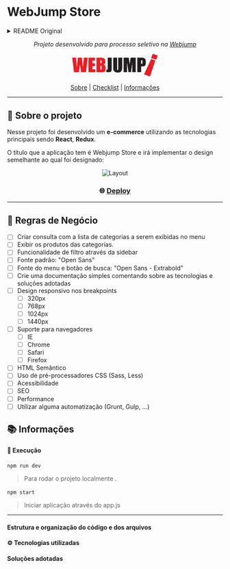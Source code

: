 # WebJump Store

<details>
  <summary>README Original</summary>

  # Quer ser desenvolvedor frontend na Webjump?
  Criamos este teste para avaliar seus conhecimentos e habilidades frontend (HTML, CSS e  JavaScript).

  ## O teste
  O desafio é tornar o layout abaixo em uma página funcional.  
  Não existe certo ou errado, queremos ver como você se sai em situações reais, como este   desafio.   
  O tempo necessário para completar o desafio dependerá da sua experiência e ferramentas  escolhidas.

  Portanto, dê o seu melhor!

  :warning: **OBS:** Os layouts podem ser encontrados na pasta **layout**

  ![Layout](assets/preview.jpg)

  ## Instruções
  - Os arquivos do layout estão no diretório assets deste repositório
  - O conteúdo não é estático. Você deve criar um JavaScript para consultar a lista de  categorias a serem exibidas no menu e também para exibir os produtos das categorias.  
  Os dados serão fornecidos por uma API. As instruções estão mais abaixo.
  - Fonte padrão: "Open Sans"
  - Fonte do menu e botão de busca: "Open Sans - Extrabold"
  - As imagens dos produtos estão no diretório public/media
  - Você pode utilizar as tecnologias e bibliotecas que achar melhor (frameworks ou bibliotecas   JS / CSS)
  - Crie uma documentação simples comentando sobre as tecnologias e soluções adotadas
  - Se necessário explique também como rodar o seu projeto

  ## Requisitos
  - Design responsivo nos breakpoints 320px, 768px, 1024px e 1440px
  - Suporte para IE, Chrome, Safari, Firefox
  - Semântica

  ## Diferenciais
  - Uso de pré-processadores CSS (Sass, Less)
  - Acessibilidade
  - SEO
  - Performance
  - Fazer os filtros da sidebar funcionarem através de Javascript
  - Utilizar alguma automatização (Grunt, Gulp, ...)

  ## O que será avaliado
  - Estrutura e organização do código e dos arquivos
  - Soluções adotadas
  - Tecnologias utilizadas
  - Qualidade
  - Fidelidade ao layout
  - Enfim, tudo será observado e levado em conta

  ## Como iniciar o desenvolvimento
  - Instale o [npm](https://nodejs.org/en/download/)
  - Fork este repositório na sua conta do Bitbucket
  - Crie uma branch com o nome **desafio**
  - Instale as dependências
  ```
  npm install
  ```
  - Rode a aplicação
  ```
  npm start
  ```
  - Acesse http://localhost:8888
  - Realize o desenvolvimento na pasta public

  ## Como enviar seu teste
  - Envie um email para [carreira@webjump.com.br] com o link do seu repositório

  - Se o seu repositório for privado, solicite os emails das pessoas responsáveis para conceder   acesso de leitura ao seu repositório.

  ## API
  - Categorias: http://localhost:8888/api/V1/categories/list  
  O endpoint de categoria deve ser utilizado para montar o menu do cabeçalho.

  **Response**
  ```
  {
    "items": [
      {
        "id": 1,
        "name": "Camisetas",
        "path": "camisetas"
      },
      ...
    ]
  }
  ```

  - Produtos da Categoria: http://localhost:8888/api/V1/categories/{id}  
  O endpoint de produtos da categoria deve ser consumido para listar os produtos da categoria   quando o usuário clicar em um dos menus.

  **Response**
  ```
  {
    "filters": [
        {
            "color": "Cor"
        }
    ],
    "items": [
      {
        "id": 31,
        "sku": "sku-31",
        "path": "tenis-preto-couro",
        "name": "Tênis Preto Couro",
        "image": "media/shoes-1.jpg",
        "price": 129.9,
        "specialPrice": 80, //Optional
        "filter": [
          {
            "color": "Preta"
          }
        ]
      },
      ...
    ]
  }
  ```

</details>

<div align="center">

_Projeto desenvolvido para processo seletivo na [Webjump](https://webjump.com.br/)_

<img src="./assets/logo-webjump.png" alt="Logo Webjump" width="200"/>

[Sobre](#about) |
[Checklist](#checklist) |
[Informações](#informations)

</div>

* * *

## :bookmark_tabs: Sobre o projeto <a name="about"></a>

Nesse projeto foi desenvolvido um **e-commerce** utilizando as tecnologias principais sendo **React**, **Redux**.

O título que a aplicação tem é Webjump Store e irá implementar o design semelhante ao qual foi designado:

<div align="center">
<img src="./assets/preview.jpg" alt="Layout" width="400"/>
</div>

<h3 align="center">

:globe_with_meridians: [Deploy](https://api-catalog-list.herokuapp.com/)

</h3>

* * *

## :large_blue_circle: Regras de Negócio <a name="checklist"></a>

- [ ] Criar consulta com a lista de categorias a serem exibidas no menu
- [ ] Exibir os produtos das categorias.
- [ ] Funcionalidade de filtro através da sidebar
- [ ] Fonte padrão: "Open Sans"
- [ ] Fonte do menu e botão de busca: "Open Sans - Extrabold"
- [ ] Crie uma documentação simples comentando sobre as tecnologias e soluções adotadas
- [ ] Design responsivo nos breakpoints
  - [ ] 320px
  - [ ] 768px
  - [ ] 1024px
  - [ ] 1440px
- [ ] Suporte para navegadores
  - [ ] IE
  - [ ] Chrome
  - [ ] Safari
  - [ ] Firefox
- [ ] HTML Semântico
- [ ] Uso de pré-processadores CSS (Sass, Less)
- [ ] Acessibilidade
- [ ] SEO
- [ ] Performance
- [ ] Utilizar alguma automatização (Grunt, Gulp, ...)

## :books: Informações <a name="informations"></a>

#### :rocket: Execução

`npm run dev`

> Para rodar o projeto localmente .

`npm start`

> Iniciar aplicação através do app.js

---

#### Estrutura e organização do código e dos arquivos

#### :gear: Tecnologias utilizadas

#### Soluções adotadas
